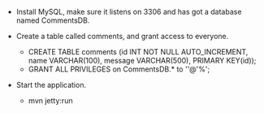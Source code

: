 * Install MySQL, make sure it listens on 3306 and has got a database named CommentsDB.

* Create a table called comments, and grant access to everyone.
  - CREATE TABLE comments (id INT NOT NULL AUTO_INCREMENT, name VARCHAR(100), message VARCHAR(500), PRIMARY KEY(id));
  - GRANT ALL PRIVILEGES on CommentsDB.* to ''@'%';

* Start the application.
  - mvn jetty:run